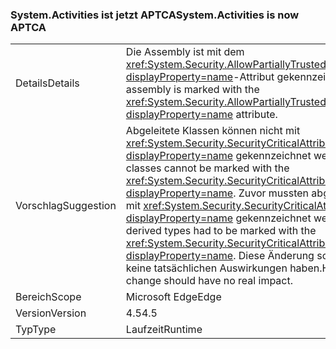 ### <a name="systemactivities-is-now-aptca"></a><span data-ttu-id="3e0d6-101">System.Activities ist jetzt APTCA</span><span class="sxs-lookup"><span data-stu-id="3e0d6-101">System.Activities is now APTCA</span></span>

|   |   |
|---|---|
|<span data-ttu-id="3e0d6-102">Details</span><span class="sxs-lookup"><span data-stu-id="3e0d6-102">Details</span></span>|<span data-ttu-id="3e0d6-103">Die Assembly ist mit dem <xref:System.Security.AllowPartiallyTrustedCallersAttribute?displayProperty=name>-Attribut gekennzeichnet.</span><span class="sxs-lookup"><span data-stu-id="3e0d6-103">The assembly is marked with the <xref:System.Security.AllowPartiallyTrustedCallersAttribute?displayProperty=name> attribute.</span></span>|
|<span data-ttu-id="3e0d6-104">Vorschlag</span><span class="sxs-lookup"><span data-stu-id="3e0d6-104">Suggestion</span></span>|<span data-ttu-id="3e0d6-105">Abgeleitete Klassen können nicht mit <xref:System.Security.SecurityCriticalAttribute?displayProperty=name> gekennzeichnet werden.</span><span class="sxs-lookup"><span data-stu-id="3e0d6-105">Derived classes cannot be marked with the <xref:System.Security.SecurityCriticalAttribute?displayProperty=name>.</span></span> <span data-ttu-id="3e0d6-106">Zuvor mussten abgeleitete Typen mit <xref:System.Security.SecurityCriticalAttribute?displayProperty=name> gekennzeichnet werden.</span><span class="sxs-lookup"><span data-stu-id="3e0d6-106">Previously, derived types had to be marked with the <xref:System.Security.SecurityCriticalAttribute?displayProperty=name>.</span></span> <span data-ttu-id="3e0d6-107">Diese Änderung sollte jedoch keine tatsächlichen Auswirkungen haben.</span><span class="sxs-lookup"><span data-stu-id="3e0d6-107">However, this change should have no real impact.</span></span>|
|<span data-ttu-id="3e0d6-108">Bereich</span><span class="sxs-lookup"><span data-stu-id="3e0d6-108">Scope</span></span>|<span data-ttu-id="3e0d6-109">Microsoft Edge</span><span class="sxs-lookup"><span data-stu-id="3e0d6-109">Edge</span></span>|
|<span data-ttu-id="3e0d6-110">Version</span><span class="sxs-lookup"><span data-stu-id="3e0d6-110">Version</span></span>|<span data-ttu-id="3e0d6-111">4.5</span><span class="sxs-lookup"><span data-stu-id="3e0d6-111">4.5</span></span>|
|<span data-ttu-id="3e0d6-112">Typ</span><span class="sxs-lookup"><span data-stu-id="3e0d6-112">Type</span></span>|<span data-ttu-id="3e0d6-113">Laufzeit</span><span class="sxs-lookup"><span data-stu-id="3e0d6-113">Runtime</span></span>|

